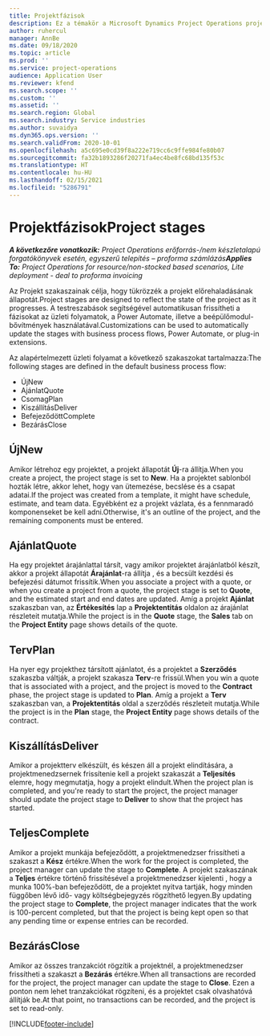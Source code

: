 ```yaml
---
title: Projektfázisok
description: Ez a témakör a Microsoft Dynamics Project Operations projektszakaszairól nyújt információt.
author: ruhercul
manager: AnnBe
ms.date: 09/18/2020
ms.topic: article
ms.prod: ''
ms.service: project-operations
audience: Application User
ms.reviewer: kfend
ms.search.scope: ''
ms.custom: ''
ms.assetid: ''
ms.search.region: Global
ms.search.industry: Service industries
ms.author: suvaidya
ms.dyn365.ops.version: ''
ms.search.validFrom: 2020-10-01
ms.openlocfilehash: a5c695e0cd39f8a222e719cc6c9ffe984fe80b07
ms.sourcegitcommit: fa32b1893286f20271fa4ec4be8fc68bd135f53c
ms.translationtype: HT
ms.contentlocale: hu-HU
ms.lasthandoff: 02/15/2021
ms.locfileid: "5286791"
---
```

# <a name="project-stages"></a><span data-ttu-id="fa407-103">Projektfázisok</span><span class="sxs-lookup"><span data-stu-id="fa407-103">Project stages</span></span>

<span data-ttu-id="fa407-104">_**A következőre vonatkozik:** Project Operations erőforrás-/nem készletalapú forgatókönyvek esetén, egyszerű telepítés – proforma számlázás_</span><span class="sxs-lookup"><span data-stu-id="fa407-104">_**Applies To:** Project Operations for resource/non-stocked based scenarios, Lite deployment - deal to proforma invoicing_</span></span>

<span data-ttu-id="fa407-105">Az Projekt szakaszainak célja, hogy tükrözzék a projekt előrehaladásának állapotát.</span><span class="sxs-lookup"><span data-stu-id="fa407-105">Project stages are designed to reflect the state of the project as it progresses.</span></span> <span data-ttu-id="fa407-106">A testreszabások segítségével automatikusan frissítheti a fázisokat az üzleti folyamatok, a Power Automate, illetve a beépülőmodul-bővítmények használatával.</span><span class="sxs-lookup"><span data-stu-id="fa407-106">Customizations can be used to automatically update the stages with business process flows, Power Automate, or plug-in extensions.</span></span>

<span data-ttu-id="fa407-107">Az alapértelmezett üzleti folyamat a következő szakaszokat tartalmazza:</span><span class="sxs-lookup"><span data-stu-id="fa407-107">The following stages are defined in the default business process flow:</span></span>

- <span data-ttu-id="fa407-108">Új</span><span class="sxs-lookup"><span data-stu-id="fa407-108">New</span></span>
- <span data-ttu-id="fa407-109">Ajánlat</span><span class="sxs-lookup"><span data-stu-id="fa407-109">Quote</span></span>
- <span data-ttu-id="fa407-110">Csomag</span><span class="sxs-lookup"><span data-stu-id="fa407-110">Plan</span></span>
- <span data-ttu-id="fa407-111">Kiszállítás</span><span class="sxs-lookup"><span data-stu-id="fa407-111">Deliver</span></span>
- <span data-ttu-id="fa407-112">Befejeződött</span><span class="sxs-lookup"><span data-stu-id="fa407-112">Complete</span></span>
- <span data-ttu-id="fa407-113">Bezárás</span><span class="sxs-lookup"><span data-stu-id="fa407-113">Close</span></span> 

## <a name="new"></a><span data-ttu-id="fa407-114">Új</span><span class="sxs-lookup"><span data-stu-id="fa407-114">New</span></span>

<span data-ttu-id="fa407-115">Amikor létrehoz egy projektet, a projekt állapotát **Új**-ra állítja.</span><span class="sxs-lookup"><span data-stu-id="fa407-115">When you create a project, the project stage is set to **New**.</span></span> <span data-ttu-id="fa407-116">Ha a projektet sablonból hozták létre, akkor lehet, hogy van ütemezése, becslése és a csapat adatai.</span><span class="sxs-lookup"><span data-stu-id="fa407-116">If the project was created from a template, it might have schedule, estimate, and team data.</span></span> <span data-ttu-id="fa407-117">Egyébként ez a projekt vázlata, és a fennmaradó komponenseket be kell adni.</span><span class="sxs-lookup"><span data-stu-id="fa407-117">Otherwise, it's an outline of the project, and the remaining components must be entered.</span></span>

## <a name="quote"></a><span data-ttu-id="fa407-118">Ajánlat</span><span class="sxs-lookup"><span data-stu-id="fa407-118">Quote</span></span>

<span data-ttu-id="fa407-119">Ha egy projektet árajánlattal társít, vagy amikor projektet árajánlatból készít, akkor a projekt állapotát **Árajánlat**-ra állítja , és a becsült kezdési és befejezési dátumot frissítik.</span><span class="sxs-lookup"><span data-stu-id="fa407-119">When you associate a project with a quote, or when you create a project from a quote, the project stage is set to **Quote**, and the estimated start and end dates are updated.</span></span> <span data-ttu-id="fa407-120">Amíg a projekt **Ajánlat** szakaszban van, az **Értékesítés** lap a **Projektentitás** oldalon az árajánlat részleteit mutatja.</span><span class="sxs-lookup"><span data-stu-id="fa407-120">While the project is in the **Quote** stage, the **Sales** tab on the **Project Entity** page shows details of the quote.</span></span>

## <a name="plan"></a><span data-ttu-id="fa407-121">Terv</span><span class="sxs-lookup"><span data-stu-id="fa407-121">Plan</span></span>

<span data-ttu-id="fa407-122">Ha nyer egy projekthez társított ajánlatot, és a projektet a **Szerződés** szakaszba váltják, a projekt szakasza **Terv**-re frissül.</span><span class="sxs-lookup"><span data-stu-id="fa407-122">When you win a quote that is associated with a project, and the project is moved to the **Contract** phase, the project stage is updated to **Plan**.</span></span> <span data-ttu-id="fa407-123">Amíg a projekt a **Terv** szakaszban van, a **Projektentitás** oldal a szerződés részleteit mutatja.</span><span class="sxs-lookup"><span data-stu-id="fa407-123">While the project is in the **Plan** stage, the **Project Entity** page shows details of the contract.</span></span>

## <a name="deliver"></a><span data-ttu-id="fa407-124">Kiszállítás</span><span class="sxs-lookup"><span data-stu-id="fa407-124">Deliver</span></span>

<span data-ttu-id="fa407-125">Amikor a projektterv elkészült, és készen áll a projekt elindítására, a projektmenedzsernek frissítenie kell a projekt szakaszát a **Teljesítés** elemre, hogy megmutatja, hogy a projekt elindult.</span><span class="sxs-lookup"><span data-stu-id="fa407-125">When the project plan is completed, and you're ready to start the project, the project manager should update the project stage to **Deliver** to show that the project has started.</span></span>

## <a name="complete"></a><span data-ttu-id="fa407-126">Teljes</span><span class="sxs-lookup"><span data-stu-id="fa407-126">Complete</span></span> 

<span data-ttu-id="fa407-127">Amikor a projekt munkája befejeződött, a projektmenedzser frissítheti a szakaszt a **Kész** értékre.</span><span class="sxs-lookup"><span data-stu-id="fa407-127">When the work for the project is completed, the project manager can update the stage to **Complete**.</span></span> <span data-ttu-id="fa407-128">A projekt szakaszának a **Teljes** értékre történő frissítésével a projektmenedzser kijelenti , hogy a munka 100%-ban befejeződött, de a projektet nyitva tartják, hogy minden függőben lévő idő- vagy költségbejegyzés rögzíthető legyen.</span><span class="sxs-lookup"><span data-stu-id="fa407-128">By updating the project stage to **Complete**, the project manager indicates that the work is 100-percent completed, but that the project is being kept open so that any pending time or expense entries can be recorded.</span></span>

## <a name="close"></a><span data-ttu-id="fa407-129">Bezárás</span><span class="sxs-lookup"><span data-stu-id="fa407-129">Close</span></span>

<span data-ttu-id="fa407-130">Amikor az összes tranzakciót rögzítik a projektnél, a projektmenedzser frissítheti a szakaszt a **Bezárás** értékre.</span><span class="sxs-lookup"><span data-stu-id="fa407-130">When all transactions are recorded for the project, the project manager can update the stage to **Close**.</span></span> <span data-ttu-id="fa407-131">Ezen a ponton nem lehet tranzakciókat rögzíteni, és a projektet csak olvashatóvá állítják be.</span><span class="sxs-lookup"><span data-stu-id="fa407-131">At that point, no transactions can be recorded, and the project is set to read-only.</span></span>



[!INCLUDE[footer-include](../includes/footer-banner.md)]